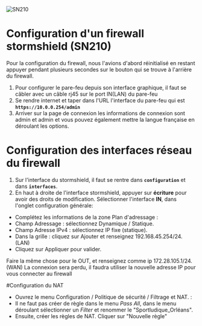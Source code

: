 ![SN210](../img/stormshield_SN210.png) 

# Configuration d'un firewall stormshield (SN210)

Pour la configuration du firewall, nous l'avions d'abord réinitialisé en restant appuyer pendant plusieurs secondes sur le bouton qui se trouve à l'arrière du firewall.

1. Pour configurer le pare-feu depuis son interface graphique, il faut se câbler avec un câble rj45 sur le port IN(LAN) du pare-feu
2. Se rendre internet et taper dans l'URL l'interface du pare-feu qui est **`https://10.0.0.254/admin`**
3. Arriver sur la page de connexion les informations de connexion sont admin et admin et vous pouvez également mettre la langue française en déroulant les options.

# Configuration des interfaces réseau du firewall

1. Sur l'interface du stormshield, il faut se rentre dans **`configuration`** et dans **`interfaces`**. 
2. En haut à droite de l'interface stormshield, appuyer sur **écriture** pour avoir des droits de modification. Sélectionner l'interface **IN**, dans l'onglet configuration générale:
- Complétez les informations de la zone Plan d'adressage :
- Champ Adressage : sélectionnez Dynamique / Statique.
- Champ Adresse IPv4 : sélectionnez IP fixe (statique).
- Dans la grille : cliquez sur Ajouter et renseignez 192.168.45.254/24. (LAN)
- Cliquez sur Appliquer pour valider. 

Faire la même chose pour le OUT, et renseignez comme ip 172.28.105.1/24. (WAN)
La connexion sera perdu, il faudra utiliser la nouvelle adresse IP pour vous connecter au firewall

#Configuration du NAT 

- Ouvrez le menu Configuration / Politique de sécurité / Filtrage et NAT. :
- Il ne faut pas créer de règle dans le menu *Pass All*, dans le menu déroulant sélectionner un *Filter* et renommer le "Sportludique_Orléans". 
- Ensuite, créer les règles de NAT. Cliquer sur "Nouvelle règle"
